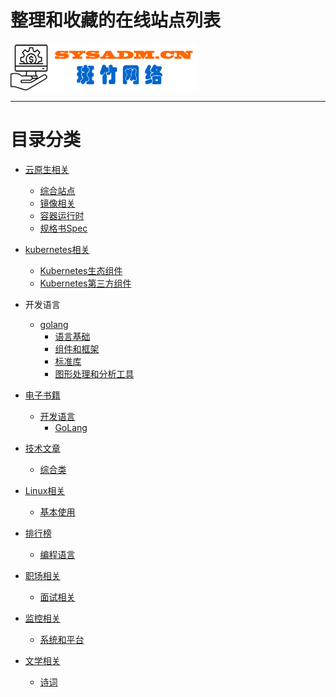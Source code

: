 # 整理和收藏的在线站点列表

<a href="https://www.sysadm.cn" target="_blank"><img src="./images/sysadm.png"></a>

---
# 目录分类 
- [云原生相关](./cloudnative.md)
  - <a href="cloudnative.md#genernal" target="_self">综合站点</a>
  - <a href="cloudnative.md#image">镜像相关</a>
  - <a href="cloudnative.md#cri">容器运行时</a>
  - <a href="cloudnative.md#spec">规格书Spec</a>
- [kubernetes相关](./kubernetes.md)
  - <a href="kubernetes.md#kubernetes">Kubernetes生态组件</a>
  - <a href="kubernetes.md#thirdparty">Kubernetes第三方组件</a>
- 开发语言
  - [golang](./golang.md)
    - <a href="golang.md#basic">语言基础</a>
    - <a href="golang.md#framework">组件和框架</a>
    - <a href="golang.md#standard">标准库</a>
    - <a href="golang.md#graph">图形处理和分析工具</a>
    
- [电子书籍](./book.md)
  - [开发语言](./book.md)
    - <a href="book.md#golang">GoLang</a>


- [技术文章](./article.md)
  - <a href="article.md#complext"> 综合类</a>

  
- [Linux相关](./linux.md)
  - <a href="linux.md#basic">基本使用</a>



- [排行榜](./ranking.md)
  - <a href="ranking.md#programlanguage">编程语言</a>



- [职场相关](./job.md)
  - <a href="job#interview">面试相关</a>

- [监控相关](./monitoring.md)
  - <a href="#platform">系统和平台</a>

- [文学相关](./literature.md)
  - <a href="literature.md#poetry">诗词</a>